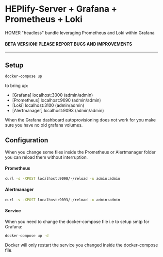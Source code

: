 # HEPlify-Server + Grafana + Prometheus + Loki
HOMER "headless" bundle leveraging Prometheus and Loki within Grafana

#### BETA VERSION! PLEASE REPORT BUGS AND IMPROVEMENTS

--------

## Setup

```bash
docker-compose up
```

to bring up:  

* [Grafana]      localhost:3000 (admin/admin)
* [Prometheus]   localhost:9090 (admin/admin)
* [Loki]         localhost:3100 (admin/admin)
* [Alertmanager] localhost:9093 (admin/admin)

When the Grafana dashboard autoprovisioning does not work for you make sure you have no old grafana volumes.

## Configuration

When you change some files inside the Prometheus or Alertmanager folder you can reload them without interruption.

#### Prometheus
```bash
curl -s -XPOST localhost:9090/-/reload -u admin:admin
```

#### Alertmanager
```bash
curl -s -XPOST localhost:9093/-/reload -u admin:admin
```

#### Service
When you need to change the docker-compose file i.e to setup smtp for Grafana:
```bash
docker-compose up -d
```
Docker will only restart the service you changed inside the docker-compose file. 
